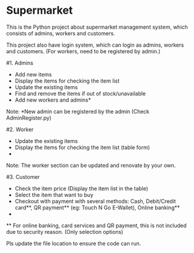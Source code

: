 # Supermarket
This is the Python project about supermarket management system, which consists of admins, workers and customers.

This project also have login system, which can login as admins, workers and customers. (For workers, need to be registered by admin.)

#1. Admins
- Add new items
- Display the items for checking the item list
- Update the existing items
- Find and remove the items if out of stock/unavailable
- Add new workers and admins*

Note: *New admin can be registered by the admin (Check AdminRegister.py)

#2. Worker
- Update the existing items
- Display the items for checking the item list (table form)
- 
Note: The worker section can be updated and renovate by your own.

#3. Customer
- Check the item price (Display the item list in the table)
- Select the item that want to buy
- Checkout with payment with several methods: Cash, Debit/Credit card**, QR payment** (eg: Touch N Go E-Wallet), Online banking**
- 
** For online banking, card services and QR payment, this is not included due to security reason. (Only selection options)

Pls update the file location to ensure the code can run.
